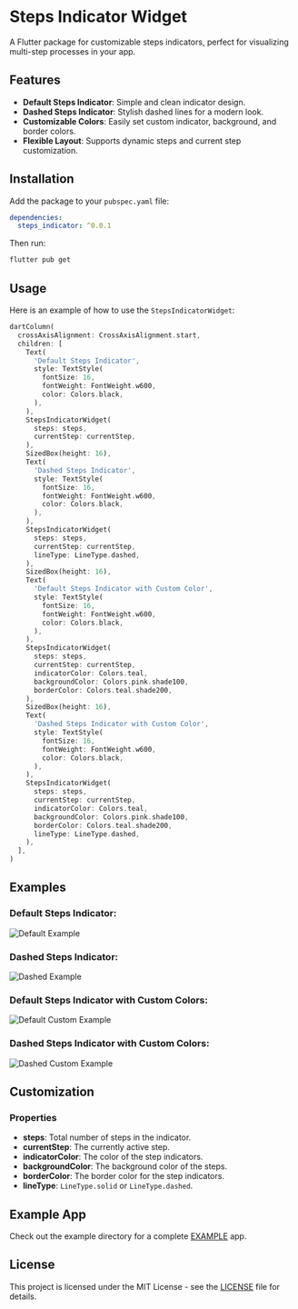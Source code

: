 # Steps Indicator Widget

A Flutter package for customizable steps indicators, perfect for visualizing multi-step processes in your app.

## Features

- **Default Steps Indicator**: Simple and clean indicator design.
- **Dashed Steps Indicator**: Stylish dashed lines for a modern look.
- **Customizable Colors**: Easily set custom indicator, background, and border colors.
- **Flexible Layout**: Supports dynamic steps and current step customization.

## Installation

Add the package to your `pubspec.yaml` file:

```yaml
dependencies:
  steps_indicator: ^0.0.1
```

Then run:

```bash
flutter pub get
```

## Usage

Here is an example of how to use the `StepsIndicatorWidget`:

```dart
dartColumn(
  crossAxisAlignment: CrossAxisAlignment.start,
  children: [
    Text(
      'Default Steps Indicator',
      style: TextStyle(
        fontSize: 16,
        fontWeight: FontWeight.w600,
        color: Colors.black,
      ),
    ),
    StepsIndicatorWidget(
      steps: steps,
      currentStep: currentStep,
    ),
    SizedBox(height: 16),
    Text(
      'Dashed Steps Indicator',
      style: TextStyle(
        fontSize: 16,
        fontWeight: FontWeight.w600,
        color: Colors.black,
      ),
    ),
    StepsIndicatorWidget(
      steps: steps,
      currentStep: currentStep,
      lineType: LineType.dashed,
    ),
    SizedBox(height: 16),
    Text(
      'Default Steps Indicator with Custom Color',
      style: TextStyle(
        fontSize: 16,
        fontWeight: FontWeight.w600,
        color: Colors.black,
      ),
    ),
    StepsIndicatorWidget(
      steps: steps,
      currentStep: currentStep,
      indicatorColor: Colors.teal,
      backgroundColor: Colors.pink.shade100,
      borderColor: Colors.teal.shade200,
    ),
    SizedBox(height: 16),
    Text(
      'Dashed Steps Indicator with Custom Color',
      style: TextStyle(
        fontSize: 16,
        fontWeight: FontWeight.w600,
        color: Colors.black,
      ),
    ),
    StepsIndicatorWidget(
      steps: steps,
      currentStep: currentStep,
      indicatorColor: Colors.teal,
      backgroundColor: Colors.pink.shade100,
      borderColor: Colors.teal.shade200,
      lineType: LineType.dashed,
    ),
  ],
)
```

## Examples

### Default Steps Indicator:

![Default Example](example_images/default.png)

### Dashed Steps Indicator:

![Dashed Example](example_images/dashed.png)

### Default Steps Indicator with Custom Colors:

![Default Custom Example](example_images/default_custom.png)

### Dashed Steps Indicator with Custom Colors:
![Dashed Custom Example](example_images/dashed_custom.png)

## Customization

### Properties
- **steps**: Total number of steps in the indicator.
- **currentStep**: The currently active step.
- **indicatorColor**: The color of the step indicators.
- **backgroundColor**: The background color of the steps.
- **borderColor**: The border color for the step indicators.
- **lineType**: `LineType.solid` or `LineType.dashed`.

## Example App

Check out the example directory for a complete [EXAMPLE](example) app.

## License
This project is licensed under the MIT License - see the [LICENSE](LICENSE) file for details.

